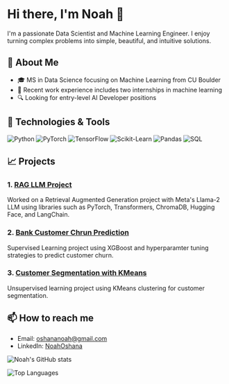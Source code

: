 # Hi there, I'm Noah 👋

I'm a passionate Data Scientist and Machine Learning Engineer. I enjoy turning complex problems into simple, beautiful, and intuitive solutions.

## 🚀 About Me
- 🎓 MS in Data Science focusing on Machine Learning from CU Boulder
- 💼 Recent work experience includes two internships in machine learning
- 🔍 Looking for entry-level AI Developer positions

## 🔧 Technologies & Tools
![Python](https://img.shields.io/badge/-Python-3776AB?style=flat-square&logo=python&logoColor=white)
![PyTorch](https://img.shields.io/badge/-PyTorch-EE4C2C?style=flat-square&logo=pytorch&logoColor=white)
![TensorFlow](https://img.shields.io/badge/-TensorFlow-FF6F00?style=flat-square&logo=tensorflow&logoColor=white)
![Scikit-Learn](https://img.shields.io/badge/-Scikit_Learn-F7931E?style=flat-square&logo=scikit-learn&logoColor=white)
![Pandas](https://img.shields.io/badge/-Pandas-150458?style=flat-square&logo=pandas&logoColor=white)
![SQL](https://img.shields.io/badge/-SQL-4479A1?style=flat-square&logo=sql&logoColor=white)


## 📈 Projects
### 1. [RAG LLM Project](https://github.com/your-username/rag-llm-project)
Worked on a Retrieval Augmented Generation project with Meta's Llama-2 LLM using libraries such as PyTorch, Transformers, ChromaDB, Hugging Face, and LangChain.

### 2. [Bank Customer Chrun Prediction](https://github.com/your-username/rag-llm-project)
Supervised Learning project using XGBoost and hyperparamter tuning strategies to predict customer churn.

### 3. [Customer Segmentation with KMeans](https://github.com/your-username/customer-segmentation)
Unsupervised learning project using KMeans clustering for customer segmentation.

## 📫 How to reach me
- Email: [oshananoah@gmail.com](mailto:oshananoah@gmail.com)
- LinkedIn: [NoahOshana](https://www.linkedin.com/in/noahoshana)

![Noah's GitHub stats](https://github-readme-stats.vercel.app/api?username=NoahOshana17&show_icons=true&theme=radical)

![Top Languages](https://github-readme-stats.vercel.app/api/top-langs/?username=NoahOshana17&layout=compact&theme=radical)
